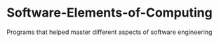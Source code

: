 # Software-Elements-of-Computing
Programs that helped master different aspects of software engineering
